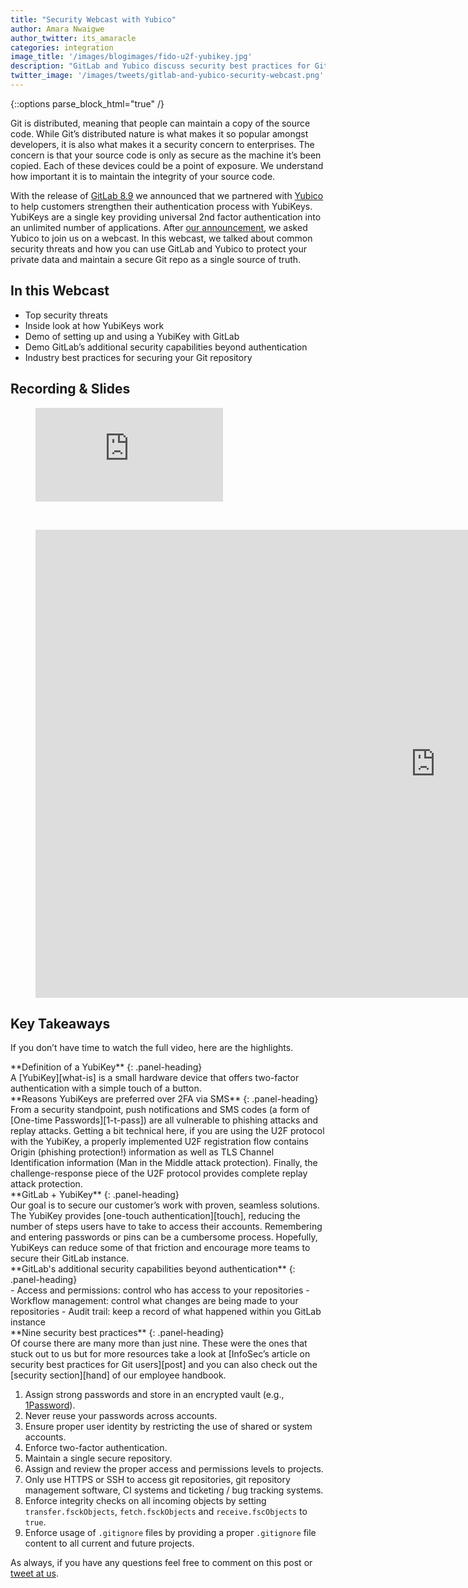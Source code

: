 ```yaml
---
title: "Security Webcast with Yubico"
author: Amara Nwaigwe
author_twitter: its_amaracle
categories: integration
image_title: '/images/blogimages/fido-u2f-yubikey.jpg'
description: "GitLab and Yubico discuss security best practices for Git users."
twitter_image: '/images/tweets/gitlab-and-yubico-security-webcast.png'
---
```


{::options parse_block_html="true" /}

Git is distributed, meaning that people can maintain a copy of the source code. While Git’s distributed nature is what makes it so
popular amongst developers, it is also what makes it a security concern to enterprises. The concern is that your source code is only
as secure as the machine it’s been copied. Each of these devices could be a point of exposure. We understand how important it
is to maintain the integrity of your source code.

With the release of [GitLab 8.9][8.9] we announced that we partnered with [Yubico][youb-home] to help
customers strengthen their authentication process with YubiKeys. YubiKeys are a single key providing universal 2nd factor
authentication into an unlimited number of applications. After [our announcement][yub], we asked Yubico to join us on a webcast. In this
webcast, we talked about common security threats and how you can use GitLab and Yubico to protect your private data
and maintain a secure Git repo as a single source of truth.

<!-- more -->

## In this Webcast

- Top security threats
- Inside look at how YubiKeys work
- Demo of setting up and using a YubiKey with GitLab
- Demo GitLab’s additional security capabilities beyond authentication
- Industry best practices for securing your Git repository

## Recording & Slides

<figure class="video_container">
  <iframe src="https://www.youtube.com/embed/pO9-7R3N5Ok" frameborder="0" allowfullscreen="true"> </iframe>
</figure>

<br>

<figure class="video_container">
<iframe src="https://docs.google.com/presentation/d/175zQz9CcQf3fQ65rbYFH_ysgllEkXrtnjYpAH_CDcrc/embed?start=false&loop=false&delayms=5000" frameborder="0" width="1280" height="749" allowfullscreen="true" mozallowfullscreen="true" webkitallowfullscreen="true"></iframe>
</figure>

## Key Takeaways

If you don’t have time to watch the full video, here are the highlights.

<div class="panel panel-info">
**Definition of a YubiKey**
{: .panel-heading}
<div class="panel-body">
A [YubiKey][what-is] is a small hardware device that offers two-factor authentication with a simple touch of a button.
</div>
</div>

<div class="panel panel-success">
**Reasons YubiKeys are preferred over 2FA via SMS**
{: .panel-heading}
<div class="panel-body">
From a security standpoint, push notifications and SMS codes (a form of [One-time Passwords][1-t-pass]) are all
vulnerable to phishing attacks and replay attacks. Getting a bit technical here, if you are using the U2F protocol
with the YubiKey, a properly implemented U2F registration flow contains Origin (phishing protection!) information
as well as TLS Channel Identification information (Man in the Middle attack protection). Finally, the
challenge-response piece of the U2F protocol provides complete replay attack protection.
</div>
</div>

<div class="panel panel-gitlab">
**GitLab + YubiKey** 
{: .panel-heading}
<div class="panel-body">
Our goal is to secure our customer’s work with proven, seamless solutions. The YubiKey provides
[one-touch authentication][touch], reducing the number of steps users have to take to access their accounts.
Remembering and entering passwords or pins can be a cumbersome process. Hopefully, YubiKeys can reduce some
of that friction and encourage more teams to secure their GitLab instance.
</div>
</div>

<div class="panel panel-danger">
**GitLab's additional security capabilities beyond authentication**
{: .panel-heading}
<div class="panel-body">
- Access and permissions: control who has access to your repositories
- Workflow management: control what changes are being made to your repositories
- Audit trail: keep a record of what happened within you GitLab instance
</div>
</div>

<div class="panel panel-gitlab-purple">
**Nine security best practices**
{: .panel-heading}
<div class="panel-body">
Of course there are many more than just nine. These were the ones that stuck out to us but for more resources
take a look at [InfoSec’s article on security best practices for Git users][post] and you can also check out
the [security section][hand] of our employee handbook.

1. Assign strong passwords and store in an encrypted vault (e.g., [1Password][1-pass]).
2. Never reuse your passwords across accounts.
3. Ensure proper user identity by restricting the use of shared or system accounts.
4. Enforce two-factor authentication.
5. Maintain a single secure repository.
6. Assign and review the proper access and permissions levels to projects.
7. Only use HTTPS or SSH to access git repositories, git repository management software, CI systems and ticketing / bug tracking systems.
8. Enforce integrity checks on all incoming objects by setting `transfer.fsckObjects`, `fetch.fsckObjects` and `receive.fscObjects` to `true`.
9. Enforce usage of `.gitignore` files by providing a proper `.gitignore` file content to all current and future projects.
</div>
</div>

As always, if you have any questions feel free to comment on this post or [tweet at us].

<!-- identifiers -->

[1-pass]: https://1password.com/
[1-t-pass]: https://en.wikipedia.org/wiki/One-time_password
[8.9]: https://about.gitlab.com/2016/06/22/gitlab-8-9-released/
[hand]: https://about.gitlab.com/handbook/security/
[post]: http://resources.infosecinstitute.com/security-best-practices-for-git-users/
[touch]: https://www.yubico.com/2015/11/yubico-docker-codesign/
[tweet at us]: https://twitter.com/gitlab
[what-is]: https://www.yubico.com/faq/yubikey/
[yub]: https://about.gitlab.com/2016/06/22/gitlab-adds-support-for-u2f/
[youb-home]: https://www.yubico.com/

<!-- custom styles -->

<style>
.panel-gitlab {
  border-color: rgba(252,163,38,.3);
}
.panel-gitlab > .panel-heading {
  color: rgb(226,67,41);
  background-color: rgba(252,163,38,.3);
  border-color: rgba(252,163,38,.3);
}
.panel-gitlab-purple {
  border-color: rgba(107,79,187,.3);
}
.panel-gitlab-purple > .panel-heading {
  color: rgb(107,79,187);
  background-color: rgba(107,79,187,.3);
  border-color: rgba(107,79,187,.3);
}
</style>
